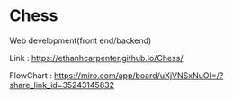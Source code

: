 # Chess 
Web development(front end/backend)

Link : https://ethanhcarpenter.github.io/Chess/

FlowChart : https://miro.com/app/board/uXjVNSxNuOI=/?share_link_id=35243145832

